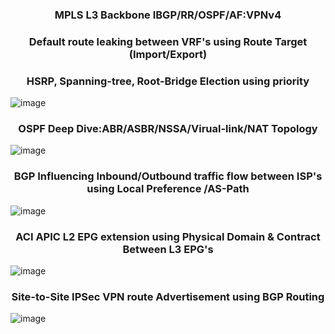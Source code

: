 
 <h3 align="center">MPLS L3 Backbone IBGP/RR/OSPF/AF:VPNv4 </h3>
 <h3 align="center"> Default route leaking between VRF's using Route Target (Import/Export)</h3> 
 <h3 align="center">HSRP, Spanning-tree, Root-Bridge Election using priority </h3>

![image](https://github.com/user-attachments/assets/2020731e-8991-4a9c-973e-d54a5a74ae69)

<h3 align="center">OSPF Deep Dive:ABR/ASBR/NSSA/Virual-link/NAT Topology </h3>
 
![image](https://github.com/Dhananetwork/Networking_Projects/assets/159283500/eaad7b01-c9ef-413d-b84c-72401e2ac4d0)

<h3 align="center"> BGP Influencing Inbound/Outbound traffic flow between ISP's using Local Preference /AS-Path </h3>
 
![image](https://github.com/user-attachments/assets/0b777fd9-ec20-4314-a930-1a4fc9d640c2)

<h3 align="center"> ACI APIC L2 EPG extension using Physical Domain & Contract Between L3 EPG's </h3>

![image](https://github.com/user-attachments/assets/8b63db4f-bb1a-45a2-88d6-b3fdd6ca7180)


<h3 align="center">Site-to-Site IPSec VPN route Advertisement using BGP Routing </h3>

![image](https://github.com/user-attachments/assets/d8993eb3-7fc3-4ef2-9ecd-a1cd4c8ae297)





 









